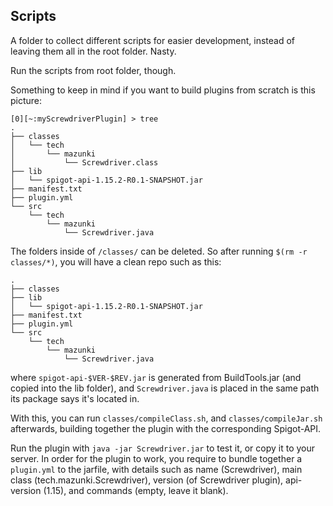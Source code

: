 ## Scripts

A folder to collect different scripts for easier development, instead of leaving them all in the root folder. Nasty.

Run the scripts from root folder, though.

Something to keep in mind if you want to build plugins from scratch is this picture:

```tree
[0][~:myScrewdriverPlugin] > tree
.
├── classes
│   └── tech
│       └── mazunki
│           └── Screwdriver.class
├── lib
│   └── spigot-api-1.15.2-R0.1-SNAPSHOT.jar
├── manifest.txt
├── plugin.yml
└── src
    └── tech
        └── mazunki
            └── Screwdriver.java
```

The folders inside of `/classes/` can be deleted. So after running `$(rm -r classes/*)`, you will have a clean repo such as this:

```
.
├── classes
├── lib
│   └── spigot-api-1.15.2-R0.1-SNAPSHOT.jar
├── manifest.txt
├── plugin.yml
└── src
    └── tech
        └── mazunki
            └── Screwdriver.java
```

where `spigot-api-$VER-$REV.jar` is generated from BuildTools.jar (and copied into the lib folder), and `Screwdriver.java` is placed in the same path its package says it's located in. 

With this, you can run `classes/compileClass.sh`, and `classes/compileJar.sh` afterwards, building together the plugin with the corresponding Spigot-API. 

Run the plugin with `java -jar Screwdriver.jar` to test it, or copy it to your server. In order for the plugin to work, you require to bundle together a `plugin.yml` to the jarfile, with details such as name (Screwdriver), main class (tech.mazunki.Screwdriver), version (of Screwdriver plugin), api-version (1.15), and commands (empty, leave it blank).
